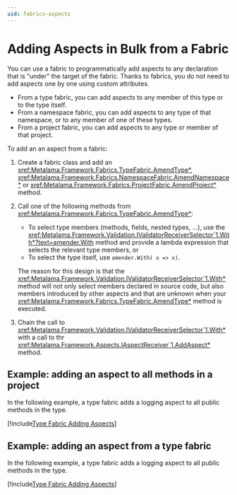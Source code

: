 ```yaml
---
uid: fabrics-aspects
---
```


# Adding Aspects in Bulk from a Fabric

You can use a fabric to programmatically add aspects to any declaration that is "under" the target of the fabric. Thanks to fabrics, you do not need to add aspects one by one using custom attributes.
* From a type fabric, you can add aspects to any member of this type or to the type itself.
* From a namespace fabric, you can add aspects to any type of that namespace, or to any member of one of these types.
* From a project fabric, you can add aspects to any type or member of that project.

To add an an aspect from a fabric:

1. Create a fabric class and add an <xref:Metalama.Framework.Fabrics.TypeFabric.AmendType*>, <xref:Metalama.Framework.Fabrics.NamespaceFabric.AmendNamespace*> or <xref:Metalama.Framework.Fabrics.ProjectFabric.AmendProject*> method.

2. Call one of the following methods from <xref:Metalama.Framework.Fabrics.TypeFabric.AmendType*>:
   * To select type members (methods, fields, nested types, ...), use the <xref:Metalama.Framework.Validation.IValidatorReceiverSelector`1.With*?text=amender.With> method and provide a lambda expression that selects the relevant type members, or
   * To select the type itself, use `amender.With( x => x)`.

    The reason for this design is that the <xref:Metalama.Framework.Validation.IValidatorReceiverSelector`1.With*> method will not only select members declared in source code, but also members introduced by other aspects and that are unknown when your  <xref:Metalama.Framework.Fabrics.TypeFabric.AmendType*> method is executed.


3. Chain the call to <xref:Metalama.Framework.Validation.IValidatorReceiverSelector`1.With*> with a call to thr  <xref:Metalama.Framework.Aspects.IAspectReceiver`1.AddAspect*> method.

## Example: adding an aspect to all methods in a project

In the following example, a type fabric adds a logging aspect to all public methods in the type.

[!include[Type Fabric Adding Aspects](../../code/Metalama.Documentation.SampleCode.AspectFramework/ProjectFabric.cs)]


## Example: adding an aspect from a type fabric

In the following example, a type fabric adds a logging aspect to all public methods in the type.

<!--- TODO: make class partial and split into different file -->
[!include[Type Fabric Adding Aspects](../../code/Metalama.Documentation.SampleCode.AspectFramework/TypeFabric.cs)]
